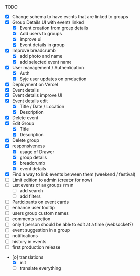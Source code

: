 TODO

- [x] Change schema to have events that are linked to groups
- [x] Group Details UI with events linked
  - [x] Event creation from group details
  - [x] Add users to groups
  - [x] improve ui
  - [x] Event details in group
- [x] Improve breadcrumb
  - [x] add photo and name
  - [x] add selected event name
- [x] User management / Authentication
  - [x] Auth
  - [x] Syjc user updates on production
- [x] Deployment on Vercel
- [x] Event details
- [x] Event details improve UI
- [x] Event details edit
  - [x] Title / Date / Location
  - [x] Description
- [x] Delete event
- [x] Edit Group
  - [x] Title
  - [x] Description
- [x] Delete group
- [x] responsiveness
  - [x] usage of Drawer
  - [x] group details
  - [x] breadcrumb
  - [x] event details
- [x] Find a way to link events between them (weekend / festival)
- [ ] Limit edition to admin (creator for now)
- [ ] List events of all groups i'm in
  - [ ] add search
  - [ ] add filters
- [ ] Participants on event cards
- [ ] enhance user tooltip
- [ ] users group custom names
- [ ] comments section
- [ ] only 1 person should be able to edit at a time (websocket?)
- [ ] event suggestion in a group
- [ ] notifications
- [ ] history in events
- [ ] first production release
- [o] translations
  - [x] init
  - [ ] translate everything
